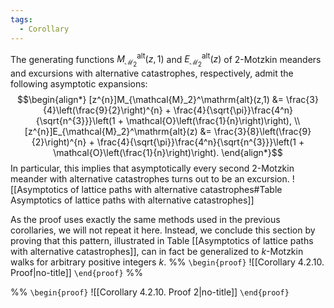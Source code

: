 ```yaml
---
tags:
  - Corollary
---
```

The generating functions $M_{\mathcal{M}_2}^\mathrm{alt}(z,1)$ and $E_{\mathcal{M}_2}^\mathrm{alt}(z)$ of 2-Motzkin meanders and excursions with alternative catastrophes, respectively, admit the following asymptotic expansions: 
$$\begin{align*}
[z^{n}]M_{\mathcal{M}_2}^\mathrm{alt}(z,1) &= \frac{3}{4}\left(\frac{9}{2}\right)^{n} + \frac{4}{\sqrt{\pi}}\frac{4^n}{\sqrt{n^{3}}}\left(1 + \mathcal{O}\left(\frac{1}{n}\right)\right), \\
[z^{n}]E_{\mathcal{M}_2}^\mathrm{alt}(z) &= \frac{3}{8}\left(\frac{9}{2}\right)^{n} + \frac{4}{\sqrt{\pi}}\frac{4^n}{\sqrt{n^{3}}}\left(1 + \mathcal{O}\left(\frac{1}{n}\right)\right).
\end{align*}$$
In particular, this implies that asymptotically every second 2-Motzkin meander with alternative catastrophes turns out to be an excursion.
![[Asymptotics of lattice paths with alternative catastrophes#Table Asymptotics of lattice paths with alternative catastrophes]]

As the proof uses exactly the same methods used in the previous corollaries, we will not repeat it here. Instead, we conclude this section by proving that this pattern, illustrated in Table [[Asymptotics of lattice paths with alternative catastrophes]], can in fact be generalized to $k$-Motzkin walks for arbitrary positive integers $k$.
%%
`\begin{proof}`
![[Corollary 4.2.10. Proof|no-title]]
`\end{proof}`
%%

%%
`\begin{proof}`
![[Corollary 4.2.10. Proof 2|no-title]]
`\end{proof}`
